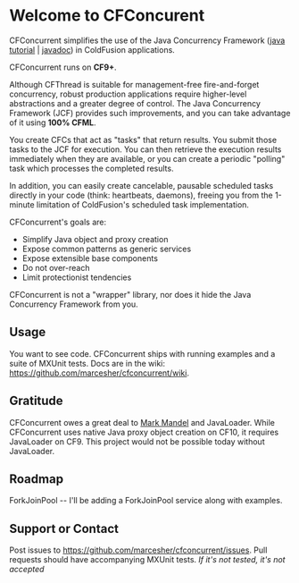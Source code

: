 Welcome to CFConcurent
======================

CFConcurrent simplifies the use of the Java Concurrency Framework
([java tutorial](http://docs.oracle.com/javase/tutorial/essential/concurrency/executors.html) | [javadoc](http://docs.oracle.com/javase/7/docs/api/java/util/concurrent/package-summary.html))
in ColdFusion applications. 

CFConcurrent runs on **CF9+**.


Although CFThread is suitable for management-free fire-and-forget concurrency, robust production applications
require higher-level abstractions and a greater degree of control.
The Java Concurrency Framework (JCF) provides such improvements, and you can take advantage of it using **100% CFML**.

You create CFCs that act as "tasks" that return results.
You submit those tasks to the JCF for execution.
You can then retrieve the execution results immediately when they are available,
or you can create a periodic "polling" task which processes the completed results.

In addition, you can easily create cancelable, pausable scheduled tasks directly in your code (think: heartbeats, daemons),
freeing you from the 1-minute limitation of ColdFusion's scheduled task implementation.

CFConcurrent's goals are:

* Simplify Java object and proxy creation
* Expose common patterns as generic services
* Expose extensible base components
* Do not over-reach
* Limit protectionist tendencies

CFConcurrent is not a "wrapper" library, nor does it hide the Java Concurrency Framework from you.

Usage
--------

You want to see code. CFConcurrent ships with running examples and a suite of MXUnit tests. Docs are in the wiki: https://github.com/marcesher/cfconcurrent/wiki. 

Gratitude
---------

CFConcurrent owes a great deal to [Mark Mandel](http://www.compoundtheory.com/) and JavaLoader. While CFConcurrent uses native Java proxy object creation on CF10, it requires JavaLoader on CF9. This project would not be possible today without JavaLoader.

Roadmap
--------

ForkJoinPool -- I'll be adding a ForkJoinPool service along with examples. 


Support or Contact
------------------

Post issues to https://github.com/marcesher/cfconcurrent/issues. 
Pull requests should have accompanying MXUnit tests. *If it's not tested, it's not accepted*
